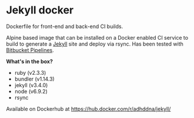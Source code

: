 # Jekyll docker

Dockerfile for front-end and back-end CI builds.

Alpine based image that can be installed on a Docker enabled CI service to build to generate a [Jekyll](https://jekyllrb.com) site and deploy via rsync. Has been tested with [Bitbucket Pipelines](https://bitbucket.org/product/features/pipelines).

**What's in the box?**
* ruby (v2.3.3)
* bundler (v1.14.3)
* jekyll (v3.4.0)
* node (v6.9.2)
* rsync

Available on Dockerhub at https://hub.docker.com/r/adhddna/jekyll/
